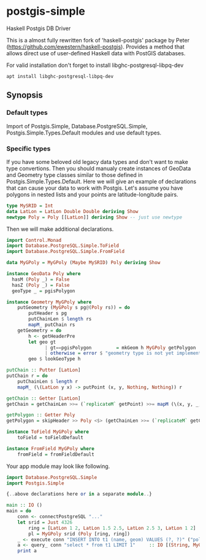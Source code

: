 # postgis-simple

Haskell Postgis DB Driver

This is a almost fully rewritten fork of 'haskell-postgis' package by Peter
(https://github.com/ewestern/haskell-postgis). 
Provides a method that allows direct use of user-defined
Haskell data with PostGIS databases.

For valid installation don't forget to install libghc-postgresql-libpq-dev

```
apt install libghc-postgresql-libpq-dev
```

## Synopsis

### Default types

Import of Postgis.Simple, Database.PostgreSQL.Simple,
Postgis.Simple.Types.Default modules and use default types.

### Specific types

If you have some beloved old legacy data types and don't want to make type convertions.
Then you should manualy create instances of GeoData and Geometry type
classes similar to those defined in Postgis.Simple.Types.Default.
Here we will give an example of declarations that can cause your
data to work with Postgis. Let's assume you have polygons in nested
lists and your points are latitude-longitude pairs.

```haskell
type MySRID = Int
data LatLon = LatLon Double Double deriving Show
newtype Poly = Poly [[LatLon]] deriving Show -- just use newtype
```

Then we will make additional declarations.

```haskell
import Control.Monad
import Database.PostgreSQL.Simple.ToField
import Database.PostgreSQL.Simple.FromField

data MyGPoly = MyGPoly (Maybe MySRID) Poly deriving Show

instance GeoData Poly where
  hasM (Poly _) = False
  hasZ (Poly _) = False
  geoType _ = pgisPolygon

instance Geometry MyGPoly where
    putGeometry (MyGPoly s pg@(Poly rs)) = do
        putHeader s pg
        putChainLen $ length rs
        mapM_ putChain rs
    getGeometry = do
        h <- getHeaderPre
        let geo gt
              | gt==pgisPolygon         = mkGeom h MyGPoly getPolygon 
              | otherwise = error $ "geometry type is not yet implemented: "++show gt
        geo $ lookGeoType h

putChain :: Putter [LatLon]
putChain r = do
    putChainLen $ length r
    mapM_ (\(LatLon y x) -> putPoint (x, y, Nothing, Nothing)) r

getChain :: Getter [LatLon]
getChain = getChainLen >>= (`replicateM` getPoint) >>= mapM (\(x, y, _, _) -> return $ LatLon y x) 

getPolygon :: Getter Poly 
getPolygon = skipHeader >> Poly <$> (getChainLen >>= (`replicateM` getChain))

instance ToField MyGPoly where
    toField = toFieldDefault

instance FromField MyGPoly where
    fromField = fromFieldDefault
```

Your app module may look like following.

```haskell
import Database.PostgreSQL.Simple
import Postgis.Simple

{..above declarations here or in a separate module..}

main :: IO ()
main = do
    conn <- connectPostgreSQL "..."
    let srid = Just 4326
        ring = [LatLon 1 2, LatLon 1.5 2.5, LatLon 2.5 3, LatLon 1 2]
        pl = MyGPoly srid (Poly [ring, ring])
    _ <- execute conn "INSERT INTO t1 (name, geom) VALUES (?, ?)" ("polygon"::String, pl)
    a <- query_ conn "select * from t1 LIMIT 1"     :: IO [(String, MyGPoly)]
    print a
```
